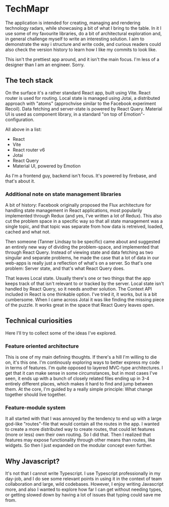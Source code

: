 # TechMapr
The application is intended for creating, managing and rendering technology radars, while showcasing a bit of what I bring to the table. In it I use some of my favourite libraries, do a bit of architectural exploration and, in general challenge myself to write an interesting solution. I aim to demonstrate the way i structure and write code, and curious readers could also check the version history to learn how I like my commits to look like.

This isn't the prettiest app around, and it isn't the main focus. I'm less of a designer than I am an engineer. Sorry.

## The tech stack
On the surface it's a rather standard React app, built using Vite. React router is used for routing. Local state is managed using Jotai, a distributed approach with "atoms" (approchvise similar to the Facebook experiment Recoil). Data fetching and server-state is powered by React Query. Material UI is used as component library, in a standard "on top of Emotion"-configuration.

All above in a list:
- React
- Vite
- React router v6
- Jotai
- React Query
- Material UI, powered by Emotion

As I'm a frontend guy, backend isn't focus. It's powered by firebase, and that's about it.

### Additional note on state management libraries
A bit of history: Facebook originally proposed the Flux architecture for handling state management in React applications, most popularily implemented through Redux (and yes, I've written a lot of Redux). This also cut the problem space in a specific way so that all state management was a single topic, and that topic was separate from how data is retreived, loaded, cached and what not. 

Then someone (Tanner Lindsay to be specific) came about and suggested an entirely new way of dividing the problem-space, and implemented that through React Query. Instead of viewing state and data fetching as two singular and separate problems, he made the case that a lot of data in our web-apps is really just a reflection of what's on a server. So that's one problem: Server state, and that's what React Query does.

That leaves Local state. Usually there's one or two things that the app keeps track of that isn't relevant to or tracked by the server. Local state isn't handled by React Query, so it needs another solution. The Context API included in React is one thinkable option. I've tried it, it works, but is a bit cumbersome. When I came across Jotai it was like finding the missing piece of the puzzle. It works great in the space that React Query leaves open.

## Technical curiosities
Here I'll try to collect some of the ideas I've explored.

### Feature oriented architecture
This is one of my main defining thoughts. If there's a hill I'm willing to die on, it's this one. I'm continously exploring ways to better express my code in terms of features. I'm quite opposed to layered MVC-type architectures. I get that it can make sense in some circumstances, but in most cases I've seen, it ends up with a bunch of closely related files ending up in 3-4 entirely different places, which makes it hard to find and jump between them. At the core, I'm guided by a really simple principle: What change together should live together.

### Feature-module system
It all started with that I was annoyed by the tendency to end up with a large god-like "routes"-file that would contain all the routes in the app. I wanted to create a more distributed way to create routes, that could let features (more or less) own their own routing. So I did that. Then I realized that features may expose functionality through other means than routes, like widgets. So then I just expanded on the modular concept even further.

## Why Javascript?
It's not that I cannot write Typescript. I use Typescript professionally in my day-job, and I do see some relevant points in using it in the context of team collaboration and large, wild codebases. However, I enjoy writing Javascript more, and also I wanted to explore how far I can get without needing types, or getting slowed down by having a lot of issues that typing could save me from.

